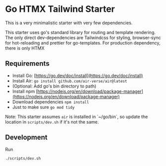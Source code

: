 # Go HTMX Tailwind Starter
This is a very minimalistic starter with very few dependencies.

This starter uses go's standard library for routing and template rendering.
The only direct dev-dependencies are Tailwindcss for styling, browser-sync for hot-reloading and prettier for go-templates.
For production dependency, there is only HTMX

## Requirements

- Install Go: [https://go.dev/doc/install](https://go.dev/doc/install)
- Install Air: `go install github.com/air-verse/air@latest`
- (Optional: Add go's bin directory to path)
- Install npm [https://nodejs.org/en/download/package-manager](https://nodejs.org/en/download/package-manager)
- Download dependencies `npm install`
- Just to make sure `go mod tidy`

Note: This starter assumes `air` is installed in ´~/go/bin´, so update the location in `scripts/dev.sh` if it's not the same.

## Development

Run
```bash
./scripts/dev.sh
```
